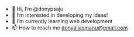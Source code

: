 - 👋 Hi, I’m @donypsaju
- 👀 I’m interested in developing my ideas!
- 🌱 I’m currently learning web development
- 📫 How to reach me donyaliasmanu@gmail.com

<!---
donypsaju/donypsaju is a ✨ special ✨ repository because its `README.md` (this file) appears on your GitHub profile.
You can click the Preview link to take a look at your changes.
--->
